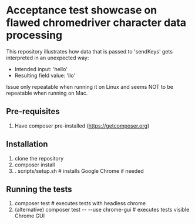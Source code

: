 # Acceptance test showcase on flawed chromedriver character data processing

This repository illustrates how data that is passed to 'sendKeys' gets interpreted in an unexpected way:

* Intended input: 'hello'
* Resulting field value: 'llo'

Issue only repeatable when running it on Linux and seems NOT to be repeatable when running on Mac.

## Pre-requisites

1. Have composer pre-installed (https://getcomposer.org)

## Installation

1. clone the repository
2. composer install
3. . scripts/setup.sh # installs Google Chrome if needed

## Running the tests

1. composer test # executes tests with headless chrome
1. (alternative) composer test -- --use chrome-gui # executes tests visible Chrome GUI  
